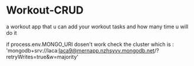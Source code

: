 # Workout-CRUD
a workout app that u can add your workout tasks and how many time u will do it

if process.env.MONGO_URI dosen't work check the cluster which is : 'mongodb+srv://laca:laca9@mernapp.nzhsyvv.mongodb.net/?retryWrites=true&w=majority'
